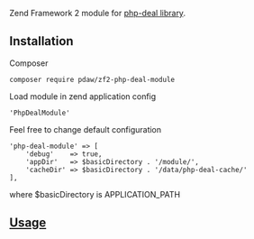 Zend Framework 2 module for [php-deal library](https://github.com/lisachenko/php-deal).

Installation
------------

Composer

```
composer require pdaw/zf2-php-deal-module
```

Load module in zend application config

```
'PhpDealModule'
```

Feel free to change default configuration

```
'php-deal-module' => [
    'debug'    => true,
    'appDir'   => $basicDirectory . '/module/',
    'cacheDir' => $basicDirectory . '/data/php-deal-cache/'
],
```

where $basicDirectory is APPLICATION_PATH 

[Usage](https://github.com/lisachenko/php-deal/blob/master/README.md)
-----
